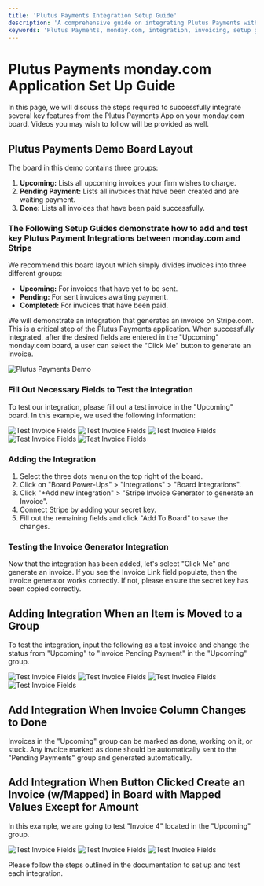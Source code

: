 ```yaml
---
title: 'Plutus Payments Integration Setup Guide'
description: 'A comprehensive guide on integrating Plutus Payments with monday.com for efficient invoicing'
keywords: 'Plutus Payments, monday.com, integration, invoicing, setup guide, Stripe, automation, collection methods, documentation'
---
```


# Plutus Payments monday.com Application Set Up Guide

In this page, we will discuss the steps required to successfully integrate several key features from the Plutus Payments App on your monday.com board. Videos you may wish to follow will be provided as well. 

## Plutus Payments Demo Board Layout 

The board in this demo contains three groups:
1. **Upcoming:** Lists all upcoming invoices your firm wishes to charge.
2. **Pending Payment:** Lists all invoices that have been created and are waiting payment.
3. **Done:** Lists all invoices that have been paid successfully.

### The Following Setup Guides demonstrate how to add and test key Plutus Payment Integrations between monday.com and Stripe

We recommend this board layout which simply divides invoices into three different groups:
- **Upcoming:** For invoices that have yet to be sent.
- **Pending:** For sent invoices awaiting payment.
- **Completed:** For invoices that have been paid.

We will demonstrate an integration that generates an invoice on Stripe.com. This is a critical step of the Plutus Payments application. When successfully integrated, after the desired fields are entered in the "Upcoming" monday.com board, a user can select the "Click Me" button to generate an invoice.

![Plutus Payments Demo](/img/plutus/1.png)

### Fill Out Necessary Fields to Test the Integration

To test our integration, please fill out a test invoice in the "Upcoming" board. In this example, we used the following information:

![Test Invoice Fields](/img/plutus/monday_sample_invoice_in_board/invoice_16.png)
![Test Invoice Fields](/img/plutus/monday_sample_invoice_in_board/invoice_17.png)
![Test Invoice Fields](/img/plutus/monday_sample_invoice_in_board/invoice_18.png)
![Test Invoice Fields](/img/plutus/monday_sample_invoice_in_board/invoice_19.png)
![Test Invoice Fields](/img/plutus/monday_sample_invoice_in_board/invoice_20.png)

### Adding the Integration

1. Select the three dots menu on the top right of the board.
2. Click on "Board Power-Ups" > "Integrations" > "Board Integrations".
3. Click "+Add new integration" > "Stripe Invoice Generator to generate an Invoice".
4. Connect Stripe by adding your secret key.
5. Fill out the remaining fields and click "Add To Board" to save the changes.

### Testing the Invoice Generator Integration

Now that the integration has been added, let's select "Click Me" and generate an invoice. If you see the Invoice Link field populate, then the invoice generator works correctly. If not, please ensure the secret key has been copied correctly.

## Adding Integration When an Item is Moved to a Group

To test the integration, input the following as a test invoice and change the status from "Upcoming" to "Invoice Pending Payment" in the "Upcoming" group.

![Test Invoice Fields](/img/plutus/when_item_is_moved_to_group/Invoice%202%20Screenshot%2025.png)
![Test Invoice Fields](/img/plutus/when_item_is_moved_to_group/Invoice%202%20Screenshot%2026.png)
![Test Invoice Fields](/img/plutus/when_item_is_moved_to_group/Invoice%202%20Screenshot%2027.png)
![Test Invoice Fields](/img/plutus/when_item_is_moved_to_group/Invoice%202%20Screen%20Shot%2028.png)

## Add Integration When Invoice Column Changes to Done

Invoices in the "Upcoming" group can be marked as done, working on it, or stuck. Any invoice marked as done should be automatically sent to the "Pending Payments" group and generated automatically.

## Add Integration When Button Clicked Create an Invoice (w/Mapped) in Board with Mapped Values Except for Amount

In this example, we are going to test "Invoice 4" located in the "Upcoming" group.

![Test Invoice Fields](/img/plutus/when_buton_clicked_mapped/53.png)
![Test Invoice Fields](/img/plutus/when_buton_clicked_mapped/54.png)
![Test Invoice Fields](/img/plutus/when_buton_clicked_mapped/55.png)

Please follow the steps outlined in the documentation to set up and test each integration.
